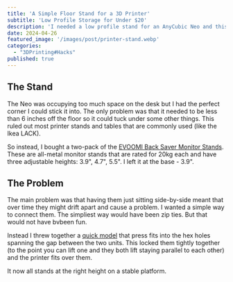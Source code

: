 ```yaml
---
title: 'A Simple Floor Stand for a 3D Printer'
subtitle: 'Low Profile Storage for Under $20'
description: 'I needed a low profile stand for an AnyCubic Neo and this was my solution'
date: 2024-04-26
featured_image: '/images/post/printer-stand.webp'
categories: 
  - "3DPrinting#Hacks"
published: true
---
```


<h2>The Stand</h2>

The Neo was occupying too much space on the desk but I had the perfect corner I could stick it into. The only problem was that it needed to be less than 6 inches off the floor so it could tuck under some other things. This ruled out most printer stands and tables that are commonly used (like the Ikea LACK). 

So instead, I bought a two-pack of the [EVOOMI Back Saver Monitor Stands](https://www.amazon.com/dp/B089B1QHFR?psc=1&ref=ppx_yo2ov_dt_b_product_details). These are all-metal monitor stands that are rated for 20kg each and have three adjustable heights: 3.9", 4.7", 5.5". I left it at the base - 3.9".

<h2>The Problem</h2>

The main problem was that having them just sitting side-by-side meant that over time they might drift apart and cause a problem. I wanted a simple way to connect them. The simpliest way would have been zip ties. But that would not have bvbeen fun.

Instead I threw together a [quick model](https://www.thingiverse.com/thing:6596710) that press fits into the hex holes spanning the gap between the two units. This locked them tightly together (to the point you can lift one and they both lift staying parallel to each other) and the printer fits over them.

It now all stands at the right height on a stable platform.

